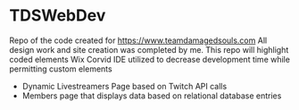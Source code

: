 # TDSWebDev
Repo of the code created for https://www.teamdamagedsouls.com
All design work and site creation was completed by me. This repo will highlight coded elements
Wix Corvid IDE utilized to decrease development time while permitting custom elements

- Dynamic Livestreamers Page based on Twitch API calls
- Members page that displays data based on relational database entries
